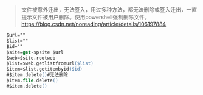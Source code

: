 > 文件被意外迁出，无法签入，用过多种方法，都无法删除或签入迁出，一直提示文件被用户删除。使用powershell强制删除文件。
https://blog.csdn.net/noreading/article/details/106197884
```ps
$url=""
$list=""
$id=""
$site=get-spsite $url
$web=$site.rootweb
$list=$web.getlistfromurl($list)
$item=$list.getitembyid($id)
#$item.delete()#无法删除
$item.file.delete()
#$item.delete()
```